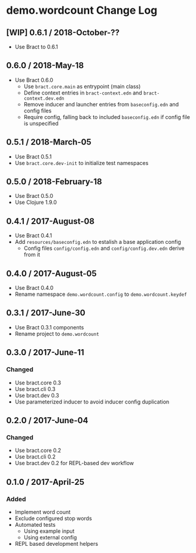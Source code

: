 # demo.wordcount Change Log


## [WIP] 0.6.1 / 2018-October-??

- Use Bract to 0.6.1


## 0.6.0 / 2018-May-18

- Use Bract 0.6.0
  - Use `bract.core.main` as entrypoint (main class)
  - Define context entries in `bract-context.edn` and `bract-context.dev.edn`
  - Remove inducer and launcher entries from `baseconfig.edn` and config files
  - Require config, falling back to included `baseconfig.edn` if config file is unspecified


## 0.5.1 / 2018-March-05

- Use Bract 0.5.1
- Use `bract.core.dev-init` to initialize test namespaces


## 0.5.0 / 2018-February-18

- Use Bract 0.5.0
- Use Clojure 1.9.0


## 0.4.1 / 2017-August-08

- Use Bract 0.4.1
- Add `resources/baseconfig.edn` to estalish a base application config
  - Config files `config/config.edn` and `config/config.dev.edn` derive from it


## 0.4.0 / 2017-August-05

- Use Bract 0.4.0
- Rename namespace `demo.wordcount.config` to `demo.wordcount.keydef`


## 0.3.1 / 2017-June-30
- Use Bract 0.3.1 components
- Rename project to `demo.wordcount`


## 0.3.0 / 2017-June-11
### Changed
- Use bract.core 0.3
- Use bract.cli  0.3
- Use bract.dev  0.3
- Use parameterized inducer to avoid inducer config duplication


## 0.2.0 / 2017-June-04
### Changed
- Use bract.core 0.2
- Use bract.cli  0.2
- Use bract.dev  0.2 for REPL-based dev workflow


## 0.1.0 / 2017-April-25
### Added
- Implement word count
- Exclude configured stop words
- Automated tests
  - Using example input
  - Using external config
- REPL based development helpers
